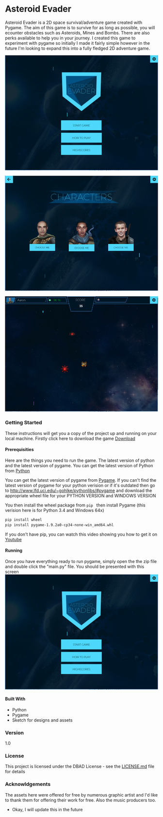 # Asteroid Evader
Asteroid Evader is a 2D space survival/adventure game created with Pygame. The aim of this game is to survive for as long as possible, you will ecounter obstacles such as Asteroids, Mines and Bombs. There are also perks available to help you in your journey. I created this game to experiment with pygame so initially I made it fairly simple however in the future I'm looking to expand this into a fully fledged 2D adventure game.


![Alt text](5.PNG)

![Alt text](3.PNG)

![Alt text](4.PNG)

### Getting Started
These instructions will get you a copy of the project up and running on your local machine.
Firstly click here to download the game [Download](https://github.com/AaronKazah/Asteroid-Evader/archive/v1.0.zip)

#### Prerequisities
Here are the things you need to run the game. The latest version of python and the latest version of pygame. You can get the latest version of Python from [Python](https://www.python.org/)

You can get the latest version of pygame from [Pygame](http://www.pygame.org/download.shtml). If you can't find the latest version of pygame for your python verision or if it's outdated then go to http://www.lfd.uci.edu/~gohlke/pythonlibs/#pygame and download the appropriate wheel file for your PYTHON VERSION and WINDOWS VERSION

You then install the wheel package from ```pip ``` then install Pygame (this verision here is for Python 3.4 and Windows 64x)
```sh
pip install wheel
pip install pygame‑1.9.2a0‑cp34‑none‑win_amd64.whl
```
If you don't have pip, you can watch this video showing you how to get it on [Youtube](https://www.youtube.com/watch?v=zPMr0lEMqpo)

#### Running
Once you have everything ready to run pygame, simply open the the zip file and double click the "main.py" file. You should be presented with this screen
![Alt text](5.PNG)

#### Built With
- Python
- Pygame
- Sketch for designs and assets

### Version
1.0

### License
This project is licensed under the DBAD License - see the [LICENSE.md](http://www.dbad-license.org/) file for details

### Acknowldgements
The assets here were offered for free by numerous graphic artist and I'd like to thank them for offering their work for free. Also the music producers too.
- Okay, I will update this in the future

